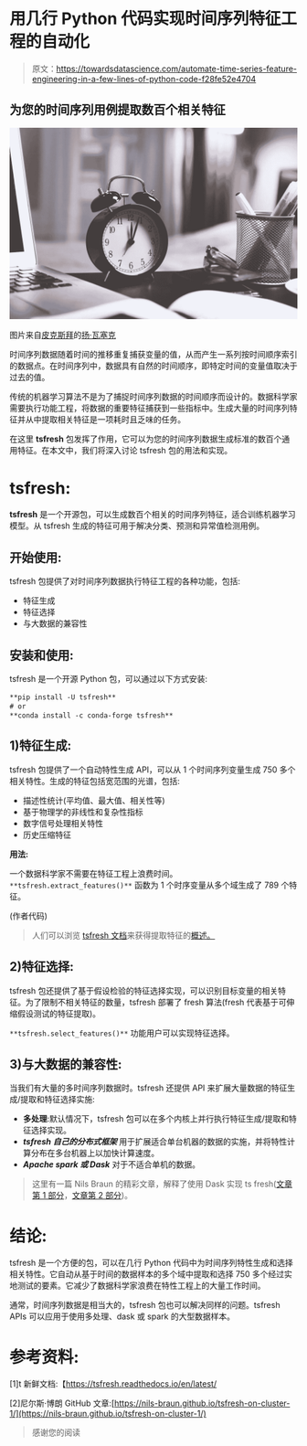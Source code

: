 # 用几行 Python 代码实现时间序列特征工程的自动化

> 原文：<https://towardsdatascience.com/automate-time-series-feature-engineering-in-a-few-lines-of-python-code-f28fe52e4704>

## 为您的时间序列用例提取数百个相关特征

![](img/fa306f20d4434decd1f19fcb0069a322.png)

图片来自[皮克斯拜](https://pixabay.com//?utm_source=link-attribution&amp;utm_medium=referral&amp;utm_campaign=image&amp;utm_content=2980690)的[扬·瓦塞克](https://pixabay.com/users/jeshoots-com-264599/?utm_source=link-attribution&amp;utm_medium=referral&amp;utm_campaign=image&amp;utm_content=2980690)

时间序列数据随着时间的推移重复捕获变量的值，从而产生一系列按时间顺序索引的数据点。在时间序列中，数据具有自然的时间顺序，即特定时间的变量值取决于过去的值。

传统的机器学习算法不是为了捕捉时间序列数据的时间顺序而设计的。数据科学家需要执行功能工程，将数据的重要特征捕获到一些指标中。生成大量的时间序列特征并从中提取相关特征是一项耗时且乏味的任务。

在这里 **tsfresh** 包发挥了作用，它可以为您的时间序列数据生成标准的数百个通用特征。在本文中，我们将深入讨论 tsfresh 包的用法和实现。

# tsfresh:

**tsfresh** 是一个开源包，可以生成数百个相关的时间序列特征，适合训练机器学习模型。从 tsfresh 生成的特征可用于解决分类、预测和异常值检测用例。

## 开始使用:

tsfresh 包提供了对时间序列数据执行特征工程的各种功能，包括:

*   特征生成
*   特征选择
*   与大数据的兼容性

## 安装和使用:

tsfresh 是一个开源 Python 包，可以通过以下方式安装:

```
**pip install -U tsfresh**
# or
**conda install -c conda-forge tsfresh**
```

## 1)特征生成:

tsfresh 包提供了一个自动特性生成 API，可以从 1 个时间序列变量生成 750 多个相关特性。生成的特征包括宽范围的光谱，包括:

*   描述性统计(平均值、最大值、相关性等)
*   基于物理学的非线性和复杂性指标
*   数字信号处理相关特性
*   历史压缩特征

**用法:**

一个数据科学家不需要在特征工程上浪费时间。`**tsfresh.extract_features()**` 函数为 1 个时序变量从多个域生成了 789 个特征。

(作者代码)

> 人们可以浏览 [tsfresh 文档](https://tsfresh.readthedocs.io/en/latest/text/list_of_features.html)来获得提取特征的[概述。](https://tsfresh.readthedocs.io/en/latest/text/list_of_features.html)

## 2)特征选择:

tsfresh 包还提供了基于假设检验的特征选择实现，可以识别目标变量的相关特征。为了限制不相关特征的数量，tsfresh 部署了 fresh 算法(fresh 代表基于可伸缩假设测试的特征提取)。

`**tsfresh.select_features()**` 功能用户可以实现特征选择。

## 3)与大数据的兼容性:

当我们有大量的多时间序列数据时。tsfresh 还提供 API 来扩展大量数据的特征生成/提取和特征选择实施:

*   **多处理**:默认情况下，tsfresh 包可以在多个内核上并行执行特征生成/提取和特征选择实现。
*   ***tsfresh 自己的分布式框架*** 用于扩展适合单台机器的数据的实施，并将特性计算分布在多台机器上以加快计算速度。
*   ***Apache spark 或 Dask*** 对于不适合单机的数据。

> 这里有一篇 Nils Braun 的精彩文章，解释了使用 Dask 实现 ts fresh([文章第 1 部分](https://nils-braun.github.io/tsfresh-on-cluster-1/)，[文章第 2 部分](https://nils-braun.github.io/tsfresh-on-cluster-2/))。

[](https://nils-braun.github.io/tsfresh-on-cluster-1/)  

# 结论:

tsfresh 是一个方便的包，可以在几行 Python 代码中为时间序列特性生成和选择相关特性。它自动从基于时间的数据样本的多个域中提取和选择 750 多个经过实地测试的要素。它减少了数据科学家浪费在特性工程上的大量工作时间。

通常，时间序列数据是相当大的，tsfresh 包也可以解决同样的问题。tsfresh APIs 可以应用于使用多处理、dask 或 spark 的大型数据样本。

# 参考资料:

[1]t 新鲜文档:【https://tsfresh.readthedocs.io/en/latest/ 

[2]尼尔斯·博朗 GitHub 文章:[https://nils-braun.github.io/tsfresh-on-cluster-1/](https://nils-braun.github.io/tsfresh-on-cluster-1/)

> 感谢您的阅读